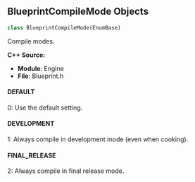 ## BlueprintCompileMode Objects

```python
class BlueprintCompileMode(EnumBase)
```

Compile modes.

**C++ Source:**

- **Module**: Engine
- **File**: Blueprint.h

<a id="unreal.BlueprintCompileMode.DEFAULT"></a>

#### DEFAULT

0: Use the default setting.

<a id="unreal.BlueprintCompileMode.DEVELOPMENT"></a>

#### DEVELOPMENT

1: Always compile in development mode (even when cooking).

<a id="unreal.BlueprintCompileMode.FINAL_RELEASE"></a>

#### FINAL_RELEASE

2: Always compile in final release mode.

<a id="unreal.ThumbnailPreviewSizeMode"></a>